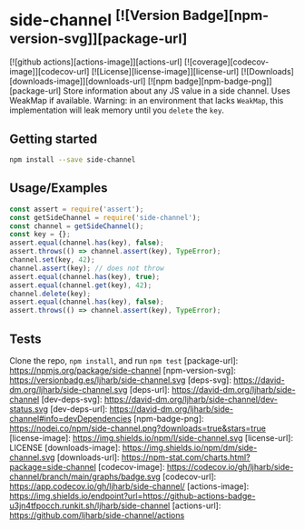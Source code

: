 # side-channel <sup>[![Version Badge][npm-version-svg]][package-url]</sup>
[![github actions][actions-image]][actions-url]
[![coverage][codecov-image]][codecov-url]
[![License][license-image]][license-url]
[![Downloads][downloads-image]][downloads-url]
[![npm badge][npm-badge-png]][package-url]
Store information about any JS value in a side channel. Uses WeakMap if available.
Warning: in an environment that lacks `WeakMap`, this implementation will leak memory until you `delete` the `key`.
## Getting started
```sh
npm install --save side-channel
```
## Usage/Examples
```js
const assert = require('assert');
const getSideChannel = require('side-channel');
const channel = getSideChannel();
const key = {};
assert.equal(channel.has(key), false);
assert.throws(() => channel.assert(key), TypeError);
channel.set(key, 42);
channel.assert(key); // does not throw
assert.equal(channel.has(key), true);
assert.equal(channel.get(key), 42);
channel.delete(key);
assert.equal(channel.has(key), false);
assert.throws(() => channel.assert(key), TypeError);
```
## Tests
Clone the repo, `npm install`, and run `npm test`
[package-url]: https://npmjs.org/package/side-channel
[npm-version-svg]: https://versionbadg.es/ljharb/side-channel.svg
[deps-svg]: https://david-dm.org/ljharb/side-channel.svg
[deps-url]: https://david-dm.org/ljharb/side-channel
[dev-deps-svg]: https://david-dm.org/ljharb/side-channel/dev-status.svg
[dev-deps-url]: https://david-dm.org/ljharb/side-channel#info=devDependencies
[npm-badge-png]: https://nodei.co/npm/side-channel.png?downloads=true&stars=true
[license-image]: https://img.shields.io/npm/l/side-channel.svg
[license-url]: LICENSE
[downloads-image]: https://img.shields.io/npm/dm/side-channel.svg
[downloads-url]: https://npm-stat.com/charts.html?package=side-channel
[codecov-image]: https://codecov.io/gh/ljharb/side-channel/branch/main/graphs/badge.svg
[codecov-url]: https://app.codecov.io/gh/ljharb/side-channel/
[actions-image]: https://img.shields.io/endpoint?url=https://github-actions-badge-u3jn4tfpocch.runkit.sh/ljharb/side-channel
[actions-url]: https://github.com/ljharb/side-channel/actions
